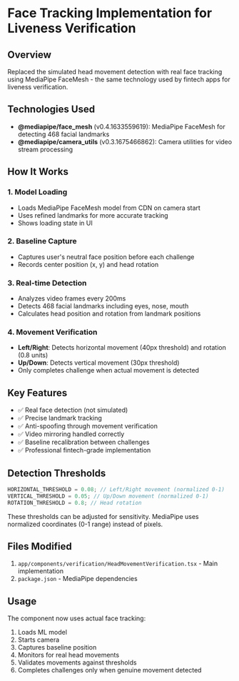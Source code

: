 # Face Tracking Implementation for Liveness Verification

## Overview

Replaced the simulated head movement detection with real face tracking using MediaPipe FaceMesh - the same technology used by fintech apps for liveness verification.

## Technologies Used

- **@mediapipe/face_mesh** (v0.4.1633559619): MediaPipe FaceMesh for detecting 468 facial landmarks
- **@mediapipe/camera_utils** (v0.3.1675466862): Camera utilities for video stream processing

## How It Works

### 1. Model Loading

- Loads MediaPipe FaceMesh model from CDN on camera start
- Uses refined landmarks for more accurate tracking
- Shows loading state in UI

### 2. Baseline Capture

- Captures user's neutral face position before each challenge
- Records center position (x, y) and head rotation

### 3. Real-time Detection

- Analyzes video frames every 200ms
- Detects 468 facial landmarks including eyes, nose, mouth
- Calculates head position and rotation from landmark positions

### 4. Movement Verification

- **Left/Right**: Detects horizontal movement (40px threshold) and rotation (0.8 units)
- **Up/Down**: Detects vertical movement (30px threshold)
- Only completes challenge when actual movement is detected

## Key Features

- ✅ Real face detection (not simulated)
- ✅ Precise landmark tracking
- ✅ Anti-spoofing through movement verification
- ✅ Video mirroring handled correctly
- ✅ Baseline recalibration between challenges
- ✅ Professional fintech-grade implementation

## Detection Thresholds

```javascript
HORIZONTAL_THRESHOLD = 0.08; // Left/Right movement (normalized 0-1)
VERTICAL_THRESHOLD = 0.05; // Up/Down movement (normalized 0-1)
ROTATION_THRESHOLD = 0.8; // Head rotation
```

These thresholds can be adjusted for sensitivity. MediaPipe uses normalized coordinates (0-1 range) instead of pixels.

## Files Modified

1. `app/components/verification/HeadMovementVerification.tsx` - Main implementation
2. `package.json` - MediaPipe dependencies

## Usage

The component now uses actual face tracking:

1. Loads ML model
2. Starts camera
3. Captures baseline position
4. Monitors for real head movements
5. Validates movements against thresholds
6. Completes challenges only when genuine movement detected
